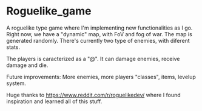 # Roguelike_game

A roguelike type game where I'm implementing new functionalities as I go.
Right now, we have a "dynamic" map, with FoV and fog of war. The map is generated randomly.
There's currently two type of enemies, with diferent stats.

The players is caracterized as a "@". It can damage enemies, receive damage and die.

Future improvements: More enemies, more players "classes", items, levelup system.

Huge thanks to https://www.reddit.com/r/roguelikedev/ where I found inspiration and learned all of this stuff.
